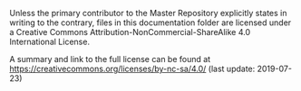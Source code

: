 Unless the primary contributor to the Master Repository explicitly states in writing to the contrary, files in this documentation folder are licensed under a Creative Commons Attribution-NonCommercial-ShareAlike 4.0 International License.

A summary and link to the full license can be found at https://creativecommons.org/licenses/by-nc-sa/4.0/ (last update: 2019-07-23)